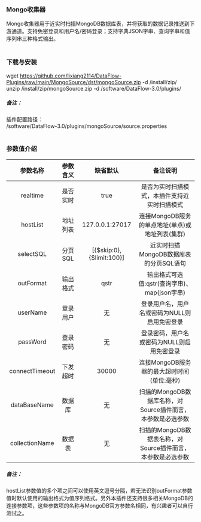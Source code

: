 ### Mongo收集器  
Mongo收集器用于近实时扫描MongoDB数据库表，并将获取的数据记录推送到下游通道。支持免密登录和用户名/密码登录；支持字典JSON字串、查询字串和值序列串三种格式输出。  
​      

### 下载与安装  
wget https://github.com/lixiang2114/DataFlow-Plugins/raw/main/MongoSource/dst/mongoSource.zip -d /install/zip/  
unzip  /install/zip/mongoSource.zip -d /software/DataFlow-3.0/plugins/    

##### 备注：  
插件配置路径：  
 /software/DataFlow-3.0/plugins/mongoSource/source.properties  
​      

### 参数值介绍  
|参数名称|参数含义|缺省默认|备注说明|
|:-----:|:-------:|:-------:|:-------:|
|realtime|是否实时|true|是否为实时扫描模式，本插件支持近实时扫描模式|
|hostList|地址列表|127.0.0.1:27017|连接MongoDB服务的单点地址(单点)或地址列表(集群)|
|selectSQL|分页SQL|[{$skip:0},{$limit:100}]|近实时扫描MongoDB数据库表的分页SQL语句|
|outFormat|输出格式|qstr|输出格式可选值:qstr(查询字串)、map(json字串)|
|userName|登录用户|无|登录用户名，用户名或密码为NULL则启用免密登录|
|passWord|登录密码|无|登录密码，用户名或密码为NULL则启用免密登录|
|connectTimeout|下发超时|30000|连接MongoDB服务器的最大超时时间(单位:毫秒)|
|dataBaseName|数据库|无|扫描的MongoDB数据库名称，对Source插件而言，本参数是必选参数|
|collectionName|数据表|无|扫描的MongoDB数据表名称，对Source插件而言，本参数是必选参数|
##### 备注：  
hostList参数值的多个项之间可以使用英文逗号分隔，若无法识别outFormat参数值时默认使用的输出格式为值序列格式。另外本插件还支持很多相关MongoDB的连接参数项，这些参数项的名称与MongoDB官方参数名相同，有兴趣者可以自行测试之。  
